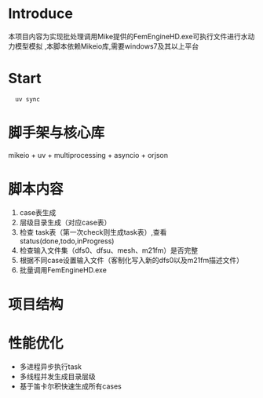 # Introduce
本项目内容为实现批处理调用Mike提供的FemEngineHD.exe可执行文件进行水动力模型模拟
,本脚本依赖Mikeio库,需要windows7及其以上平台

# Start
```shell
  uv sync
```
# 脚手架与核心库
mikeio + uv + multiprocessing + asyncio + orjson
# 脚本内容
1. case表生成
2. 层级目录生成（对应case表）
3. 检查 task表（第一次check则生成task表）,查看status(done,todo,inProgress)
4. 检查输入文件集（dfs0、dfsu、mesh、m21fm）是否完整
5. 根据不同case设置输入文件（客制化写入新的dfs0以及m21fm描述文件）
6. 批量调用FemEngineHD.exe
# 项目结构

# 性能优化

- 多进程异步执行task
- 多线程并发生成目录层级
- 基于笛卡尔积快速生成所有cases